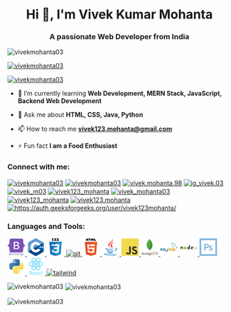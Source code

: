 <h1 align="center">Hi 👋, I'm Vivek Kumar Mohanta</h1>
<h3 align="center">A passionate Web Developer from India</h3>

<p align="left"> <img src="https://komarev.com/ghpvc/?username=vivekmohanta03&label=Profile%20views&color=0e75b6&style=flat" alt="vivekmohanta03" /> </p>

<p align="left"> <a href="https://github.com/ryo-ma/github-profile-trophy"><img src="https://github-profile-trophy.vercel.app/?username=vivekmohanta03" alt="vivekmohanta03" /></a> </p>

<p align="left"> <a href="https://twitter.com/vivekmohanta03" target="blank"><img src="https://img.shields.io/twitter/follow/vivekmohanta03?logo=twitter&style=for-the-badge" alt="vivekmohanta03" /></a> </p>

- 🌱 I’m currently learning **Web Development, MERN Stack, JavaScript, Backend Web Development**

- 💬 Ask me about **HTML, CSS, Java, Python**

- 📫 How to reach me **vivek123.mohanta@gmail.com**

- ⚡ Fun fact **I am a Food Enthusiast**

<h3 align="left">Connect with me:</h3>
<p align="left">
<a href="https://twitter.com/vivekmohanta03" target="blank"><img align="center" src="https://raw.githubusercontent.com/rahuldkjain/github-profile-readme-generator/master/src/images/icons/Social/twitter.svg" alt="vivekmohanta03" height="30" width="40" /></a>
<a href="https://linkedin.com/in/vivekmohanta03" target="blank"><img align="center" src="https://raw.githubusercontent.com/rahuldkjain/github-profile-readme-generator/master/src/images/icons/Social/linked-in-alt.svg" alt="vivekmohanta03" height="30" width="40" /></a>
<a href="https://fb.com/vivek.mohanta.98" target="blank"><img align="center" src="https://raw.githubusercontent.com/rahuldkjain/github-profile-readme-generator/master/src/images/icons/Social/facebook.svg" alt="vivek.mohanta.98" height="30" width="40" /></a>
<a href="https://instagram.com/ig_vivek.03" target="blank"><img align="center" src="https://raw.githubusercontent.com/rahuldkjain/github-profile-readme-generator/master/src/images/icons/Social/instagram.svg" alt="ig_vivek.03" height="30" width="40" /></a>
<a href="https://www.codechef.com/users/vivek_m03" target="blank"><img align="center" src="https://cdn.jsdelivr.net/npm/simple-icons@3.1.0/icons/codechef.svg" alt="vivek_m03" height="30" width="40" /></a>
<a href="https://www.hackerrank.com/vivek123_mohanta" target="blank"><img align="center" src="https://raw.githubusercontent.com/rahuldkjain/github-profile-readme-generator/master/src/images/icons/Social/hackerrank.svg" alt="vivek123_mohanta" height="30" width="40" /></a>
<a href="https://codeforces.com/profile/vivek_mohanta03" target="blank"><img align="center" src="https://raw.githubusercontent.com/rahuldkjain/github-profile-readme-generator/master/src/images/icons/Social/codeforces.svg" alt="vivek_mohanta03" height="30" width="40" /></a>
<a href="https://www.leetcode.com/vivek123_mohanta" target="blank"><img align="center" src="https://raw.githubusercontent.com/rahuldkjain/github-profile-readme-generator/master/src/images/icons/Social/leet-code.svg" alt="vivek123_mohanta" height="30" width="40" /></a>
<a href="https://www.hackerearth.com/vivek123.mohanta" target="blank"><img align="center" src="https://raw.githubusercontent.com/rahuldkjain/github-profile-readme-generator/master/src/images/icons/Social/hackerearth.svg" alt="vivek123.mohanta" height="30" width="40" /></a>
<a href="https://auth.geeksforgeeks.org/user/https://auth.geeksforgeeks.org/user/vivek123mohanta/" target="blank"><img align="center" src="https://raw.githubusercontent.com/rahuldkjain/github-profile-readme-generator/master/src/images/icons/Social/geeks-for-geeks.svg" alt="https://auth.geeksforgeeks.org/user/vivek123mohanta/" height="30" width="40" /></a>
</p>

<h3 align="left">Languages and Tools:</h3>
<p align="left"> <a href="https://getbootstrap.com" target="_blank" rel="noreferrer"> <img src="https://raw.githubusercontent.com/devicons/devicon/master/icons/bootstrap/bootstrap-plain-wordmark.svg" alt="bootstrap" width="40" height="40"/> </a> <a href="https://www.w3schools.com/cpp/" target="_blank" rel="noreferrer"> <img src="https://raw.githubusercontent.com/devicons/devicon/master/icons/cplusplus/cplusplus-original.svg" alt="cplusplus" width="40" height="40"/> </a> <a href="https://www.w3schools.com/css/" target="_blank" rel="noreferrer"> <img src="https://raw.githubusercontent.com/devicons/devicon/master/icons/css3/css3-original-wordmark.svg" alt="css3" width="40" height="40"/> </a> <a href="https://git-scm.com/" target="_blank" rel="noreferrer"> <img src="https://www.vectorlogo.zone/logos/git-scm/git-scm-icon.svg" alt="git" width="40" height="40"/> </a> <a href="https://www.w3.org/html/" target="_blank" rel="noreferrer"> <img src="https://raw.githubusercontent.com/devicons/devicon/master/icons/html5/html5-original-wordmark.svg" alt="html5" width="40" height="40"/> </a> <a href="https://www.java.com" target="_blank" rel="noreferrer"> <img src="https://raw.githubusercontent.com/devicons/devicon/master/icons/java/java-original.svg" alt="java" width="40" height="40"/> </a> <a href="https://developer.mozilla.org/en-US/docs/Web/JavaScript" target="_blank" rel="noreferrer"> <img src="https://raw.githubusercontent.com/devicons/devicon/master/icons/javascript/javascript-original.svg" alt="javascript" width="40" height="40"/> </a> <a href="https://www.mongodb.com/" target="_blank" rel="noreferrer"> <img src="https://raw.githubusercontent.com/devicons/devicon/master/icons/mongodb/mongodb-original-wordmark.svg" alt="mongodb" width="40" height="40"/> </a> <a href="https://www.mysql.com/" target="_blank" rel="noreferrer"> <img src="https://raw.githubusercontent.com/devicons/devicon/master/icons/mysql/mysql-original-wordmark.svg" alt="mysql" width="40" height="40"/> </a> <a href="https://nodejs.org" target="_blank" rel="noreferrer"> <img src="https://raw.githubusercontent.com/devicons/devicon/master/icons/nodejs/nodejs-original-wordmark.svg" alt="nodejs" width="40" height="40"/> </a> <a href="https://www.photoshop.com/en" target="_blank" rel="noreferrer"> <img src="https://raw.githubusercontent.com/devicons/devicon/master/icons/photoshop/photoshop-line.svg" alt="photoshop" width="40" height="40"/> </a> <a href="https://www.python.org" target="_blank" rel="noreferrer"> <img src="https://raw.githubusercontent.com/devicons/devicon/master/icons/python/python-original.svg" alt="python" width="40" height="40"/> </a> <a href="https://reactjs.org/" target="_blank" rel="noreferrer"> <img src="https://raw.githubusercontent.com/devicons/devicon/master/icons/react/react-original-wordmark.svg" alt="react" width="40" height="40"/> </a> <a href="https://tailwindcss.com/" target="_blank" rel="noreferrer"> <img src="https://www.vectorlogo.zone/logos/tailwindcss/tailwindcss-icon.svg" alt="tailwind" width="40" height="40"/> </a> </p>

<p><img align="left" src="https://github-readme-stats.vercel.app/api/top-langs?username=vivekmohanta03&show_icons=true&locale=en&layout=compact" alt="vivekmohanta03" /></p>

<p>&nbsp;<img align="center" src="https://github-readme-stats.vercel.app/api?username=vivekmohanta03&show_icons=true&locale=en" alt="vivekmohanta03" /></p>

<p><img align="center" src="https://github-readme-streak-stats.herokuapp.com/?user=vivekmohanta03&" alt="vivekmohanta03" /></p>
